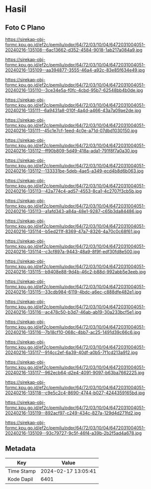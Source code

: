 # Hasil

## Foto C Plano

https://sirekap-obj-formc.kpu.go.id/ef2c/pemilu/pdpr/64/72/03/10/04/6472031004051-20240216-135108--6ac13662-d352-4584-9018-1ab217a084a9.jpg

https://sirekap-obj-formc.kpu.go.id/ef2c/pemilu/pdpr/64/72/03/10/04/6472031004051-20240216-135109--aa394877-3555-46a4-a92c-83e85f634e49.jpg

https://sirekap-obj-formc.kpu.go.id/ef2c/pemilu/pdpr/64/72/03/10/04/6472031004051-20240216-135110--3ce34e5a-f0fc-4cbd-95b7-62548bb4b0de.jpg

https://sirekap-obj-formc.kpu.go.id/ef2c/pemilu/pdpr/64/72/03/10/04/6472031004051-20240216-135111--6a9431a8-010f-4a4d-a466-43a7a09ae2de.jpg

https://sirekap-obj-formc.kpu.go.id/ef2c/pemilu/pdpr/64/72/03/10/04/6472031004051-20240216-135111--45c1e7cf-1eed-4c0e-a71d-07dbd1030150.jpg

https://sirekap-obj-formc.kpu.go.id/ef2c/pemilu/pdpr/64/72/03/10/04/6472031004051-20240216-135112--ff90b809-5d49-418a-ada1-791f8f7a0a30.jpg

https://sirekap-obj-formc.kpu.go.id/ef2c/pemilu/pdpr/64/72/03/10/04/6472031004051-20240216-135112--133331be-5deb-4ae5-a349-ecd4b8d6b063.jpg

https://sirekap-obj-formc.kpu.go.id/ef2c/pemilu/pdpr/64/72/03/10/04/6472031004051-20240216-135113--42a774c4-ad57-4553-8ca1-4c2707f3cb5b.jpg

https://sirekap-obj-formc.kpu.go.id/ef2c/pemilu/pdpr/64/72/03/10/04/6472031004051-20240216-135113--a1afd343-a84a-48e1-9287-c65b3da84486.jpg

https://sirekap-obj-formc.kpu.go.id/ef2c/pemilu/pdpr/64/72/03/10/04/6472031004051-20240216-135114--b5ed211f-8369-47a7-8326-4a70c0c68f61.jpg

https://sirekap-obj-formc.kpu.go.id/ef2c/pemilu/pdpr/64/72/03/10/04/6472031004051-20240216-135114--c3cf897a-9443-48a9-8f9f-edf30fd8e500.jpg

https://sirekap-obj-formc.kpu.go.id/ef2c/pemilu/pdpr/64/72/03/10/04/6472031004051-20240216-135115--b9408e88-9d4b-46c2-b88d-992abb5e3eeb.jpg

https://sirekap-obj-formc.kpu.go.id/ef2c/pemilu/pdpr/64/72/03/10/04/6472031004051-20240216-135115--33cdb984-6119-4bdc-a6ec-c888dfe482e1.jpg

https://sirekap-obj-formc.kpu.go.id/ef2c/pemilu/pdpr/64/72/03/10/04/6472031004051-20240216-135116--ac478c50-b3d7-46ab-ab19-30a233bcf5e1.jpg

https://sirekap-obj-formc.kpu.go.id/ef2c/pemilu/pdpr/64/72/03/10/04/6472031004051-20240216-135116--7b18cf10-068c-4bb7-ac25-1491d39c66c6.jpg

https://sirekap-obj-formc.kpu.go.id/ef2c/pemilu/pdpr/64/72/03/10/04/6472031004051-20240216-135117--914cc2ef-6a39-40df-a0b5-7f1cd213a912.jpg

https://sirekap-obj-formc.kpu.go.id/ef2c/pemilu/pdpr/64/72/03/10/04/6472031004051-20240216-135117--962ecb64-d2e4-4091-9097-b63ba7662225.jpg

https://sirekap-obj-formc.kpu.go.id/ef2c/pemilu/pdpr/64/72/03/10/04/6472031004051-20240216-135118--c9e5c2c4-8690-4744-b027-4244359165bd.jpg

https://sirekap-obj-formc.kpu.go.id/ef2c/pemilu/pdpr/64/72/03/10/04/6472031004051-20240216-135119--892acf97-c249-434c-827a-129d4d271fd2.jpg

https://sirekap-obj-formc.kpu.go.id/ef2c/pemilu/pdpr/64/72/03/10/04/6472031004051-20240216-135109--93c79727-9c5f-46f4-a39b-2b2f5ad4a678.jpg


## Metadata

| Key        | Value               |
| ---------- | ------------------- |
| Time Stamp | 2024-02-17 13:05:41 |
| Kode Dapil | 6401                |



